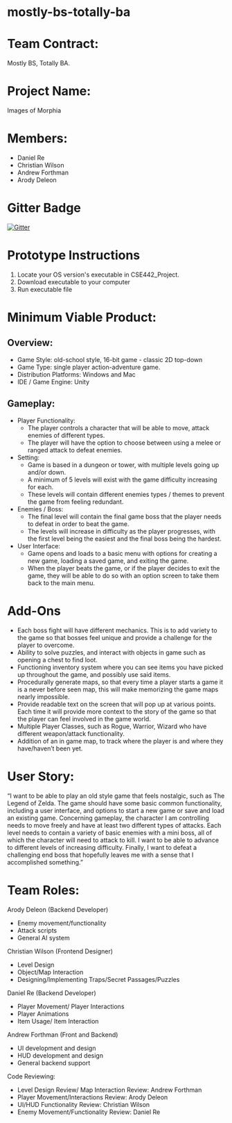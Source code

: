 # mostly-bs-totally-ba

Team Contract: 
=========
Mostly BS, Totally BA.

Project Name: 
=========
Images of Morphia

Members: 
========
* Daniel Re
* Christian Wilson
* Andrew Forthman
* Arody Deleon

Gitter Badge
==============
[![Gitter](https://badges.gitter.im/Join%20Chat.svg)](https://gitter.im/MostlyBSTotallyBA/Project_Discussion?utm_source=badge&utm_medium=badge&utm_campaign=pr-badge&utm_content=badge)


Prototype Instructions
=========================
1) Locate your OS version's executable in CSE442_Project.
2) Download executable to your computer
3) Run executable file


Minimum Viable Product:
=========================
Overview:
-------------------------
* Game Style: old-school style, 16-bit game - classic 2D top-down 
* Game Type: single player action-adventure game. 
* Distribution Platforms:  Windows and Mac
* IDE / Game Engine: Unity

Gameplay:
-------------------------
* Player Functionality:
	* The player controls a character that will be able to move, attack enemies of different types.
	* The player will have the option to choose between using a melee or ranged attack to defeat enemies.
* Setting:
	* Game is based in a dungeon or tower, with multiple levels going up and/or down.
	* A minimum of 5 levels will exist with the game difficulty increasing for each.
	* These levels will contain different enemies types / themes to prevent the game from feeling redundant. 
* Enemies / Boss:
	* The final level will contain the final game boss that the player needs to defeat in order to beat the game. 
	* The levels will increase in difficulty as the player progresses, with the first level being the easiest and the final boss being the hardest. 
* User Interface:
	* Game opens and loads to a basic menu with options for creating a new game,  loading a saved game, and exiting the game.
	* When the player beats the game, or if the player decides to exit the game, they will be able to do so with an option screen to take them back to the main menu.





Add-Ons
=========
* Each boss fight will have different mechanics. This is to add variety to the game so that bosses feel unique and provide a challenge for the player to overcome.
* Ability to solve puzzles, and interact with objects in game such as opening a chest to find loot.
* Functioning inventory system where you can see items you have picked up throughout the game, and possibly use said items.
* Procedurally generate maps, so that every time a player starts a game it is a never before seen map, this will make memorizing the game maps nearly impossible.
* Provide readable text on the screen that will pop up at various points. Each time it will provide more context to the story of the game so that the player can feel involved in the game world.
* Multiple Player Classes, such as Rogue, Warrior, Wizard who have different weapon/attack functionality.
* Addition of an in game map, to track where the player is and where they have/haven’t been yet.


User Story:
============
“I want to be able to play an old style game that feels nostalgic, such as The Legend of Zelda. The game should have some basic common functionality, including a user interface, and options to start a new game or save and load an existing game. Concerning gameplay, the character I am controlling needs to move freely and have at least two different types of attacks. Each level needs to contain a variety of basic enemies with a mini boss, all of which the character will need to attack to kill. I want to be able to advance to different levels of increasing difficulty. Finally, I want to defeat a challenging end boss that hopefully leaves me with a sense that I accomplished something.”   




Team Roles:
==============
Arody Deleon (Backend Developer)
* Enemy movement/functionality
* Attack scripts
* General AI system


Christian Wilson (Frontend Designer)
* Level Design
* Object/Map Interaction
* Designing/Implementing Traps/Secret Passages/Puzzles

Daniel Re (Backend Developer)
* Player Movement/ Player Interactions
* Player Animations
* Item Usage/ Item Interaction


Andrew Forthman (Front and Backend)
* UI development and design
* HUD development and design
* General backend support


Code Reviewing:
* Level Design Review/ Map Interaction Review: Andrew Forthman
* Player Movement/Interactions Review: Arody Deleon
* UI/HUD Functionality Review: Christian Wilson
* Enemy Movement/Functionality Review: Daniel Re






